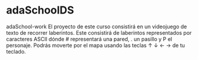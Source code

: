 # adaSchoolDS
adaSchool-work
El proyecto de este curso consistirá en un videojuego de texto de recorrer laberintos. 
Este consistirá de laberintos representados por caracteres ASCII 
dónde # representará una pared, . un pasillo y P el personaje.
Podrás moverte por el mapa usando las teclas ↑ ↓ ← → de tu teclado.
